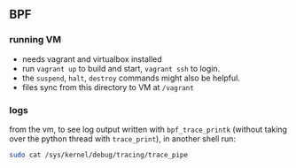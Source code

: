 
## BPF

### running VM
- needs vagrant and virtualbox installed
- run `vagrant up` to build and start, `vagrant ssh` to login.
- the `suspend`, `halt`, `destroy` commands might also be helpful.
- files sync from this directory to VM at `/vagrant`

### logs
from the vm, to see log output written with `bpf_trace_printk` (without taking over the python thread with `trace_print`), in another shell run:
``` sh
sudo cat /sys/kernel/debug/tracing/trace_pipe
```

